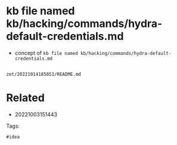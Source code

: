 # kb file named kb/hacking/commands/hydra-default-credentials.md

- concept of `kb file named kb/hacking/commands/hydra-default-credentials.md`

```
```

` zet/20221014185851/README.md `

# Related

- 20221003151443

Tags:

    #idea
